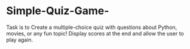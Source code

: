 # Simple-Quiz-Game-
Task is to Create a multiple-choice quiz with questions about Python, movies, or any fun topic! Display scores at the end and allow the user to play again. 
